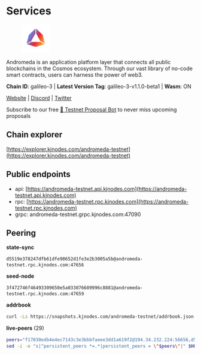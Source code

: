 # Services

<figure><img src="https://raw.githubusercontent.com/kj89/cosmos-images/main/logos/andromeda.png" alt=""><figcaption></figcaption></figure>

Andromeda is an application platform layer that connects all  public blockchains in the Cosmos ecosystem. Through our vast  library of no-code smart contracts, users can harness the power of web3.

**Chain ID**: galileo-3 | **Latest Version Tag**: galileo-3-v1.1.0-beta1 | **Wasm**: ON

[Website](https://www.andromedaprotocol.io) | [Discord](https://discord.gg/wzM3kSN3sE) | [Twitter](https://twitter.com/andromedaprot)



Subscribe to our free [🤖 Testnet Proposal Bot](https://t.me/kjnodes_testnet_proposal_bot) to never miss upcoming proposals


## Chain explorer
[https://explorer.kjnodes.com/andromeda-testnet](https://explorer.kjnodes.com/andromeda-testnet)

## Public endpoints

* api: [https://andromeda-testnet.api.kjnodes.com](https://andromeda-testnet.api.kjnodes.com)
* rpc: [https://andromeda-testnet.rpc.kjnodes.com](https://andromeda-testnet.rpc.kjnodes.com)
* grpc: andromeda-testnet.grpc.kjnodes.com:47090

## Peering

**state-sync**

```text
d5519e378247dfb61dfe90652d1fe3e2b3005a5b@andromeda-testnet.rpc.kjnodes.com:47656
```

**seed-node**

```text
3f472746f46493309650e5a033076689996c8881@andromeda-testnet.rpc.kjnodes.com:47659
```

**addrbook**
```bash
curl -Ls https://snapshots.kjnodes.com/andromeda-testnet/addrbook.json > $HOME/.andromedad/config/addrbook.json
```

**live-peers** (29)
```bash
peers="f17030edb4e4ec7143c3e3bbbfaeee3dd1a619f2@194.34.232.224:56656,d5519e378247dfb61dfe90652d1fe3e2b3005a5b@65.109.68.190:47656,c89e274523cec4a7445afaff1ab35029b090ff5b@65.109.116.204:20156,ef8045e2922cf856b73f5fa5efdb79f925204ccf@65.109.117.159:15656,443a51f595c9ca16273ca6146db1375e4223a91f@172.93.110.154:26656,05d3613dfb738ff22d0ea974bd0d1353ecdc6231@65.108.101.124:26656,3b998a882d8d9bcb2869eef988af86254e0e9602@89.116.29.20:26656,9230896c5f22a363eed1c3bd3ed8068134b1dedd@124.120.21.244:26656,00171178f5d8b22d1a3396d9388adbb8ec1c0541@38.242.208.162:36656,1141119a7d248cc19b31b18d56162a365954deb9@45.132.106.149:26656,9e14886f7a34c73e65eafb209a9215e2848e9e76@65.108.41.172:29456,28ce2dfb6c76e0baa660ec647bafe4a3b88cb3b0@94.131.118.190:26656,7002fb6369cd13f8aa1520fd7a81e67a9adf2636@185.119.196.39:26656,385bda41dc8ce86d0dd4c99d3cf371ca8fccfeb6@135.125.189.131:20095,b6dd58949a8b9c03349bdbec8aeeccd5e0d39283@31.220.74.50:26656,99cebda3a65a35b9a6a8bef774c8b92c1e548aa5@65.108.226.26:36656,bd323d2c7ce260b831d20923d390e4a1623f32c4@213.239.215.195:20095,05b853c6022c51b2065665e66876e27aee9fed59@149.102.140.189:26656,5c2a752c9b1952dbed075c56c600c3a79b58c395@195.3.220.140:27126,fb7db0edee4ee43c2c65a81fd33e201c758d93df@137.184.176.247:47656,7ac17e470c16814be55aa02a1611b23a3fba3097@75.119.141.16:26656,cc1c2cd585792d81a041e9098e36814dc8d1e6ae@213.239.207.165:28756,1d94f397352dc20be4b56e4bfd9305649cbac778@65.108.232.150:20095,717066f5726fb3cd7096f84911c7c8bfe5953e62@81.68.158.68:26656,d3ac63ff921486f8aef1eba7870cae1d14c38633@1.15.146.92:26656,bc8a474a75951713263b2ed96105a70ad38804dc@1.15.131.138:26656,41681200a0e60e9477181db813e1894684020378@194.233.92.77:26656,8f009df7a9394c19c0aa3a84f129baacb66b7009@82.208.21.242:26656,0a9c34419331688b0b40d50fddbee286927602cb@5.78.79.97:26656"
sed -i -e "s|^persistent_peers *=.*|persistent_peers = \"$peers\"|" $HOME/.andromedad/config/config.toml
```
